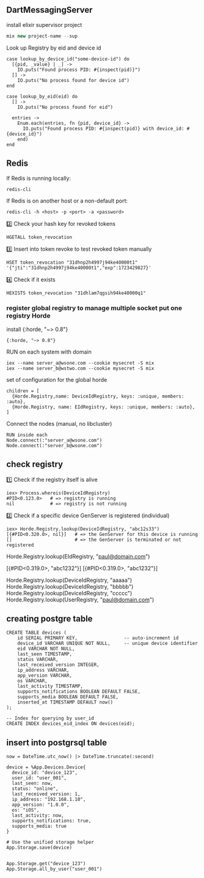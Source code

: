 ## DartMessagingServer

install elixir supervisor project

```js
mix new project-name --sup
```

Look up Registry by eid and device id

```
case lookup_by_device_id("some-device-id") do
  [{pid, _value} | _] ->
    IO.puts("Found process PID: #{inspect(pid)}")
  [] ->
    IO.puts("No process found for device id")
end

case lookup_by_eid(eid) do
  [] ->
    IO.puts("No process found for eid")

  entries ->
    Enum.each(entries, fn {pid, device_id} ->
      IO.puts("Found process PID: #{inspect(pid)} with device_id: #{device_id}")
    end)
end
```

## Redis

If Redis is running locally:

```
redis-cli
```

If Redis is on another host or a non-default port:

```
redis-cli -h <host> -p <port> -a <password>
```

2️⃣ Check your hash key for revoked tokens

```
HGETALL token_revocation
```

3️⃣ Insert into token revoke to test revoked token manually

```
HSET token_revocation "31dhnp2h4997j94ke40000t1" '{"jti":"31dhnp2h4997j94ke40000t1","exp":1723429827}'
```

4️⃣ Check if it exists

```
HEXISTS token_revocation "31dhlam7qgsih94ke40000q1"
```

### register global registry to manage multiple socket put one registry Horde

install {:horde, "~> 0.8"}

```
{:horde, "~> 0.8"}
```

RUN on each system with domain

```
iex --name server_a@wsone.com --cookie mysecret -S mix
iex --name server_b@wstwo.com --cookie mysecret -S mix
```

set of configuration for the global horde

```
children = [
  {Horde.Registry,name: DeviceIdRegistry, keys: :unique, members: :auto},
  {Horde.Registry, name: EIdRegistry, keys: :unique, members: :auto},
]
```

Connect the nodes (manual, no libcluster)

```
RUN inside each
Node.connect(:"server_a@wsone.com")
Node.connect(:"server_b@wsone.com")
```

## check registry

1️⃣ Check if the registry itself is alive

```
iex> Process.whereis(DeviceIdRegistry)
#PID<0.123.0>   # => registry is running
nil             # => registry is not running
```

2️⃣ Check if a specific device GenServer is registered (individual)

```
iex> Horde.Registry.lookup(DeviceIdRegistry, "abc12s33")
[{#PID<0.320.0>, nil}]   # => the GenServer for this device is running
[]                       # => the GenServer is terminated or not registered
```

Horde.Registry.lookup(EIdRegistry, "paul@domain.com")

[{#PID<0.319.0>, "abc1232"}]
[{#PID<0.319.0>, "abc1232"}]

Horde.Registry.lookup(DeviceIdRegistry, "aaaaa")
Horde.Registry.lookup(DeviceIdRegistry, "bbbbb")
Horde.Registry.lookup(DeviceIdRegistry, "ccccc")
Horde.Registry.lookup(UserRegistry, "paul@domain.com")

## creating postgre table

```
CREATE TABLE devices (
    id SERIAL PRIMARY KEY,                 -- auto-increment id
    device_id VARCHAR UNIQUE NOT NULL,     -- unique device identifier
    eid VARCHAR NOT NULL,
    last_seen TIMESTAMP,
    status VARCHAR,
    last_received_version INTEGER,
    ip_address VARCHAR,
    app_version VARCHAR,
    os VARCHAR,
    last_activity TIMESTAMP,
    supports_notifications BOOLEAN DEFAULT FALSE,
    supports_media BOOLEAN DEFAULT FALSE,
    inserted_at TIMESTAMP DEFAULT now()
);

-- Index for querying by user_id
CREATE INDEX devices_eid_index ON devices(eid);
```

## insert into postgrsql table

```
now = DateTime.utc_now() |> DateTime.truncate(:second)

device = %App.Devices.Device{
  device_id: "device_123",
  user_id: "user_001",
  last_seen: now,
  status: "online",
  last_received_version: 1,
  ip_address: "192.168.1.10",
  app_version: "1.0.0",
  os: "iOS",
  last_activity: now,
  supports_notifications: true,
  supports_media: true
}

# Use the unified storage helper
App.Storage.save(device)


App.Storage.get("device_123")
App.Storage.all_by_user("user_001")
```
